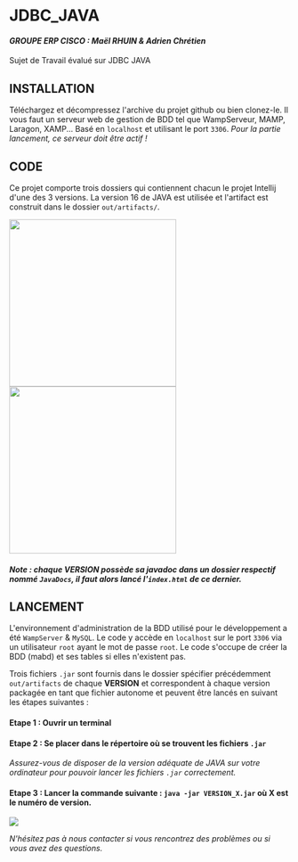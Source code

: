 # JDBC_JAVA

#### *GROUPE ERP CISCO : Maël RHUIN & Adrien Chrétien*

Sujet de Travail évalué sur JDBC JAVA

## INSTALLATION

Téléchargez et décompressez l'archive du projet github ou bien clonez-le. Il vous faut un serveur web de gestion de BDD tel que WampServeur, MAMP, Laragon, XAMP... Basé en `localhost` et utilisant le port `3306`. *Pour la partie lancement, ce serveur doit être actif !*

## CODE

Ce projet comporte trois dossiers qui contiennent chacun le projet Intellij d'une des 3 versions. La version 16 de JAVA est utilisée et l'artifact est construit dans le dossier `out/artifacts/`.

<img src="https://user-images.githubusercontent.com/66364083/217632240-47402ddb-df7c-44eb-aaa1-3233491b04dd.png" height="300">

<img src="https://user-images.githubusercontent.com/66364083/217639123-9d8df40b-6edd-426d-9c4a-9a46b4de6831.png" width="300">

#### *Note : chaque <b>VERSION</b> possède sa javadoc dans un dossier respectif nommé `JavaDocs`, il faut alors lancé l'`index.html` de ce dernier.*

## LANCEMENT

L'environnement d'administration de la BDD utilisé pour le développement a été `WampServer` & `MySQL`. Le code y accède en `localhost` sur le port `3306` via un utilisateur `root` ayant le mot de passe `root`. Le code s'occupe de créer la BDD (mabd) et ses tables si elles n'existent pas.

Trois fichiers `.jar` sont fournis dans le dossier spécifier précédemment `out/artifacts` de chaque <b>VERSION</b> et correspondent à chaque version packagée en tant que fichier autonome et peuvent être lancés en suivant les étapes suivantes :

 #### Etape 1 : Ouvrir un terminal
 #### Etape 2 : Se placer dans le répertoire où se trouvent les fichiers `.jar`
 
 *Assurez-vous de disposer de la version adéquate de JAVA sur votre ordinateur pour pouvoir lancer les fichiers `.jar` correctement.* 
 
 #### Etape 3 : Lancer la commande suivante : `java -jar VERSION_X.jar` où <b>X</b> est le numéro de version.

<img src="https://user-images.githubusercontent.com/66364083/217639970-c5704a74-4423-4bcc-89ad-fa65b52ae54e.png">

*N'hésitez pas à nous contacter si vous rencontrez des problèmes ou si vous avez des questions.*
